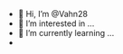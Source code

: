 - 👋 Hi, I’m @Vahn28
- 👀 I’m interested in ...
- 🌱 I’m currently learning ...
- 

<!---
Vahn28/Vahn28 is a ✨ special ✨ repository because its `README.md` (this file) appears on your GitHub profile.
You can click the Preview link to take a look at your changes.
--->
